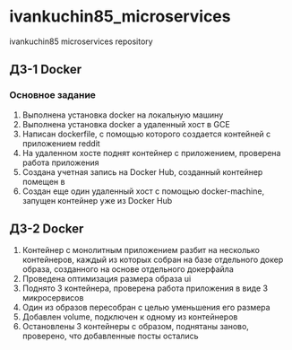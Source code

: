 # ivankuchin85_microservices
ivankuchin85 microservices repository

## ДЗ-1 Docker

### Основное задание
1. Выполнена установка docker на локальную машину
2. Выполнена установка docker а удаленный хост в GCE
3. Написан dockerfile, с помощью которого создается контейней с приложением reddit
4. На удаленном хосте поднят контейнер с приложением, проверена работа приложения
5. Создана учетная запись на Docker Hub, созданный контейнер помещен в
6. Создан еще один удаленный хост с помощью docker-machine, запущен контейнер уже из Docker Hub


## ДЗ-2 Docker
1. Контейнер с монолитным приложением разбит на несколько контейнеров, каждый из которых собран на базе отдельного докер образа, созданного на основе отдельного докерфайла
2. Проведена оптимизация размера образа ui
3. Поднято 3 контейнера, проверена работа приложения в виде 3 микросервисов
4. Один из образов пересобран с целью уменьшения его размера
5. Добавлен volume, подключен к одному из контейнеров
6. Остановлены 3 контейнеры с образом, поднятаны заново, проверено, что добавленные посты остались
